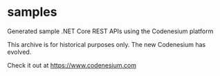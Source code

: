 # samples
Generated sample .NET Core REST APIs using the Codenesium platform


This archive is for historical purposes only. The new Codenesium has evolved.

Check it out at https://www.codenesium.com
